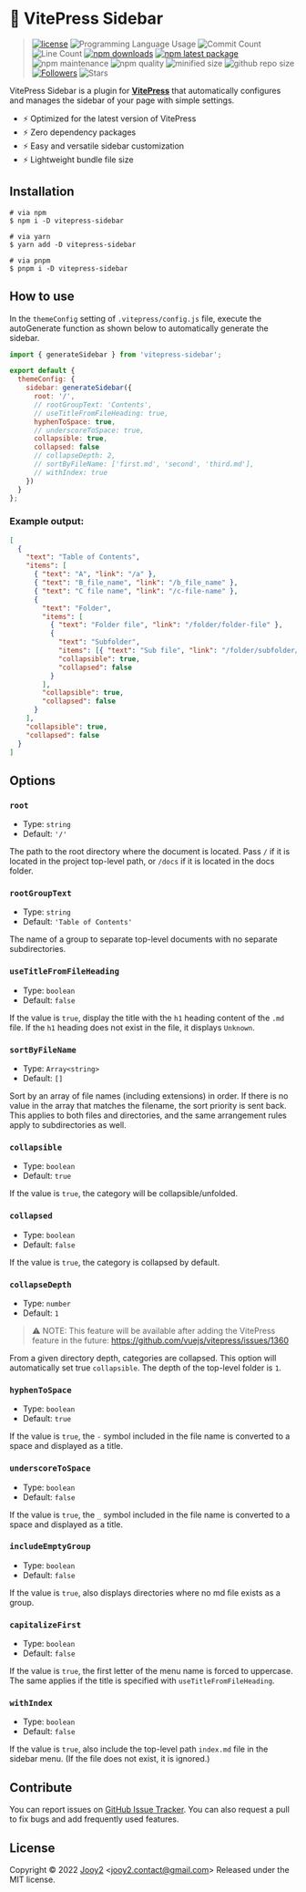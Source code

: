 # 🔌 VitePress Sidebar

> [![license](https://img.shields.io/badge/license-MIT-blue.svg)](https://github.com/jooy2/vitepress-sidebar/blob/master/LICENSE) ![Programming Language Usage](https://img.shields.io/github/languages/top/jooy2/vitepress-sidebar) ![Commit Count](https://img.shields.io/github/commit-activity/y/jooy2/vitepress-sidebar) ![Line Count](https://img.shields.io/tokei/lines/github/jooy2/vitepress-sidebar) [![npm downloads](https://img.shields.io/npm/dm/vitepress-sidebar.svg)](https://www.npmjs.com/package/vitepress-sidebar) [![npm latest package](https://img.shields.io/npm/v/vitepress-sidebar/latest.svg)](https://www.npmjs.com/package/vitepress-sidebar) ![npm maintenance](https://img.shields.io/npms-io/maintenance-score/vitepress-sidebar) ![npm quality](https://img.shields.io/npms-io/quality-score/vitepress-sidebar) ![minified size](https://img.shields.io/bundlephobia/min/vitepress-sidebar) ![github repo size](https://img.shields.io/github/repo-size/jooy2/vitepress-sidebar) [![Followers](https://img.shields.io/github/followers/jooy2?style=social)](https://github.com/jooy2) ![Stars](https://img.shields.io/github/stars/jooy2/vitepress-sidebar?style=social)

VitePress Sidebar is a plugin for **[VitePress](https://vitepress.vuejs.org)** that automatically configures and manages the sidebar of your page with simple settings.

- ⚡️ Optimized for the latest version of VitePress
- ⚡️ Zero dependency packages
- ⚡️ Easy and versatile sidebar customization
- ⚡️ Lightweight bundle file size

## Installation

```shell
# via npm
$ npm i -D vitepress-sidebar

# via yarn
$ yarn add -D vitepress-sidebar

# via pnpm
$ pnpm i -D vitepress-sidebar
```

## How to use

In the `themeConfig` setting of `.vitepress/config.js` file, execute the autoGenerate function as shown below to automatically generate the sidebar.

```javascript
import { generateSidebar } from 'vitepress-sidebar';

export default {
  themeConfig: {
    sidebar: generateSidebar({
      root: '/',
      // rootGroupText: 'Contents',
      // useTitleFromFileHeading: true,
      hyphenToSpace: true,
      // underscoreToSpace: true,
      collapsible: true,
      collapsed: false
      // collapseDepth: 2,
      // sortByFileName: ['first.md', 'second', 'third.md'],
      // withIndex: true
    })
  }
};
```

### Example output:

```json
[
  {
    "text": "Table of Contents",
    "items": [
      { "text": "A", "link": "/a" },
      { "text": "B_file_name", "link": "/b_file_name" },
      { "text": "C file name", "link": "/c-file-name" },
      {
        "text": "Folder",
        "items": [
          { "text": "Folder file", "link": "/folder/folder-file" },
          {
            "text": "Subfolder",
            "items": [{ "text": "Sub file", "link": "/folder/subfolder/sub-file" }],
            "collapsible": true,
            "collapsed": false
          }
        ],
        "collapsible": true,
        "collapsed": false
      }
    ],
    "collapsible": true,
    "collapsed": false
  }
]
```

## Options

### `root`

- Type: `string`
- Default: `'/'`

The path to the root directory where the document is located. Pass `/` if it is located in the project top-level path, or `/docs` if it is located in the docs folder.

### `rootGroupText`

- Type: `string`
- Default: `'Table of Contents'`

The name of a group to separate top-level documents with no separate subdirectories.

### `useTitleFromFileHeading`

- Type: `boolean`
- Default: `false`

If the value is `true`, display the title with the `h1` heading content of the `.md` file. If the `h1` heading does not exist in the file, it displays `Unknown`.

### `sortByFileName`

- Type: `Array<string>`
- Default: `[]`

Sort by an array of file names (including extensions) in order. If there is no value in the array that matches the filename, the sort priority is sent back. This applies to both files and directories, and the same arrangement rules apply to subdirectories as well.

### `collapsible`

- Type: `boolean`
- Default: `true`

If the value is `true`, the category will be collapsible/unfolded.

### `collapsed`

- Type: `boolean`
- Default: `false`

If the value is `true`, the category is collapsed by default.

### `collapseDepth`

- Type: `number`
- Default: `1`

> ⚠️ NOTE: This feature will be available after adding the VitePress feature in the future: https://github.com/vuejs/vitepress/issues/1360

From a given directory depth, categories are collapsed. This option will automatically set true `collapsible`. The depth of the top-level folder is `1`.

### `hyphenToSpace`

- Type: `boolean`
- Default: `true`

If the value is `true`, the `-` symbol included in the file name is converted to a space and displayed as a title.

### `underscoreToSpace`

- Type: `boolean`
- Default: `false`

If the value is `true`, the `_` symbol included in the file name is converted to a space and displayed as a title.

### `includeEmptyGroup`

- Type: `boolean`
- Default: `false`

If the value is `true`, also displays directories where no md file exists as a group.

### `capitalizeFirst`

- Type: `boolean`
- Default: `false`

If the value is `true`, the first letter of the menu name is forced to uppercase. The same applies if the title is specified with `useTitleFromFileHeading`.

### `withIndex`

- Type: `boolean`
- Default: `false`

If the value is `true`, also include the top-level path `index.md` file in the sidebar menu. (If the file does not exist, it is ignored.)

## Contribute

You can report issues on [GitHub Issue Tracker](https://github.com/jooy2/vitepress-sidebar/issues). You can also request a pull to fix bugs and add frequently used features.

## License

Copyright © 2022 [Jooy2](https://jooy2.com) <[jooy2.contact@gmail.com](mailto:jooy2.contact@gmail.com)> Released under the MIT license.
